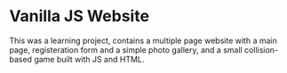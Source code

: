 # Vanilla JS Website

This was a learning project, contains a multiple page website with a main page, registeration form
and a simple photo gallery, and a small collision-based game built with JS and HTML.
